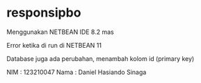 # responsipbo

Menggunakan NETBEAN IDE 8.2 mas

Error ketika di run di NETBEAN 11

Database juga ada perubahan, menambah kolom id (primary key)

NIM : 123210047
Nama : Daniel Hasiando Sinaga
